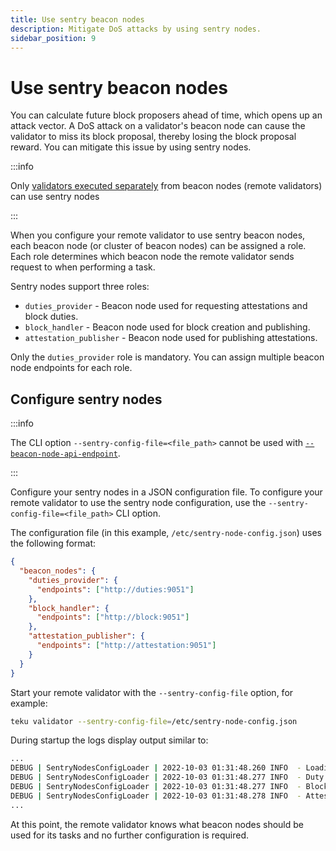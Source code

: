 ```yaml
---
title: Use sentry beacon nodes
description: Mitigate DoS attacks by using sentry nodes.
sidebar_position: 9
---
```


# Use sentry beacon nodes

You can calculate future block proposers ahead of time, which opens up an attack vector.
A DoS attack on a validator's beacon node can cause the validator to miss its block proposal, thereby losing the block proposal reward.
You can mitigate this issue by using sentry nodes.

:::info

Only [validators executed separately](../get-started/start-teku.md#run-the-clients-separately) from beacon nodes (remote validators) can use sentry nodes

:::

When you configure your remote validator to use sentry beacon nodes, each beacon node (or cluster of beacon nodes) can be assigned a role. Each role determines which beacon node the remote validator sends request to when performing a task.

Sentry nodes support three roles:

- `duties_provider` - Beacon node used for requesting attestations and block duties.
- `block_handler` - Beacon node used for block creation and publishing.
- `attestation_publisher` - Beacon node used for publishing attestations.

Only the `duties_provider` role is mandatory. You can assign multiple beacon node endpoints for each role.

## Configure sentry nodes

:::info

The CLI option `--sentry-config-file=<file_path>` cannot be used with [`--beacon-node-api-endpoint`](../reference/cli/subcommands/validator-client.md#beacon-node-api-endpoint).

:::

Configure your sentry nodes in a JSON configuration file. To configure your remote validator to use the sentry node configuration, use the `--sentry-config-file=<file_path>` CLI option.

The configuration file (in this example, `/etc/sentry-node-config.json`) uses the following format:

```json
{
  "beacon_nodes": {
    "duties_provider": {
      "endpoints": ["http://duties:9051"]
    },
    "block_handler": {
      "endpoints": ["http://block:9051"]
    },
    "attestation_publisher": {
      "endpoints": ["http://attestation:9051"]
    }
  }
}
```

Start your remote validator with the `--sentry-config-file` option, for example:

```bash
teku validator --sentry-config-file=/etc/sentry-node-config.json
```

During startup the logs display output similar to:

```bash
...
DEBUG | SentryNodesConfigLoader | 2022-10-03 01:31:48.260 INFO  - Loading sentry nodes configuration from /etc/sentry-node-config.json
DEBUG | SentryNodesConfigLoader | 2022-10-03 01:31:48.277 INFO  - Duty provider beacon nodes: http://duties:9051
DEBUG | SentryNodesConfigLoader | 2022-10-03 01:31:48.277 INFO  - Block handler beacon nodes: http://block:9051
DEBUG | SentryNodesConfigLoader | 2022-10-03 01:31:48.278 INFO  - Attestation publisher beacon nodes: http://attestation:9051
...
```

At this point, the remote validator knows what beacon nodes should be used for its tasks and no further configuration is required.

